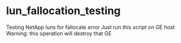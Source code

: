 # lun_fallocation_testing
Testing NetApp luns for fallocate error
Just run this script on GE host
Warning: this operation will destroy that GE

